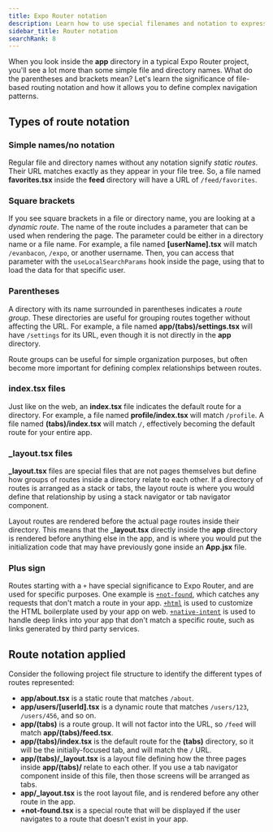 ```yaml
---
title: Expo Router notation
description: Learn how to use special filenames and notation to expressively define your app's navigation tree within your project's file structure.
sidebar_title: Router notation
searchRank: 8
---
```


When you look inside the **app** directory in a typical Expo Router project, you'll see a lot more than some simple file and directory names. What do the parentheses and brackets mean? Let's learn the significance of file-based routing notation and how it allows you to define complex navigation patterns.

## Types of route notation

### Simple names/no notation

Regular file and directory names without any notation signify _static routes_. Their URL matches exactly as they appear in your file tree. So, a file named **favorites.tsx** inside the **feed** directory will have a URL of `/feed/favorites`.

### Square brackets

If you see square brackets in a file or directory name, you are looking at a _dynamic route_. The name of the route includes a parameter that can be used when rendering the page. The parameter could be either in a directory name or a file name. For example, a file named **[userName].tsx** will match `/evanbacon`, `/expo`, or another username. Then, you can access that parameter with the `useLocalSearchParams` hook inside the page, using that to load the data for that specific user.

### Parentheses

A directory with its name surrounded in parentheses indicates a _route group_. These directories are useful for grouping routes together without affecting the URL. For example, a file named **app/(tabs)/settings.tsx** will have `/settings` for its URL, even though it is not directly in the **app** directory.

Route groups can be useful for simple organization purposes, but often become more important for defining complex relationships between routes.

### index.tsx files

Just like on the web, an **index.tsx** file indicates the default route for a directory. For example, a file named **profile/index.tsx** will match `/profile`. A file named **(tabs)/index.tsx** will match `/`, effectively becoming the default route for your entire app.

### \_layout.tsx files

**\_layout.tsx** files are special files that are not pages themselves but define how groups of routes inside a directory relate to each other. If a directory of routes is arranged as a stack or tabs, the layout route is where you would define that relationship by using a stack navigator or tab navigator component.

Layout routes are rendered before the actual page routes inside their directory. This means that the **\_layout.tsx** directly inside the **app** directory is rendered before anything else in the app, and is where you would put the initialization code that may have previously gone inside an **App.jsx** file.

### Plus sign

Routes starting with a `+` have special significance to Expo Router, and are used for specific purposes. One example is [`+not-found`](/router/error-handling/#unmatched-routes), which catches any requests that don't match a route in your app. [`+html`](/router/reference/static-rendering/#root-html) is used to customize the HTML boilerplate used by your app on web. [`+native-intent`](/router/advanced/native-intent/) is used to handle deep links into your app that don't match a specific route, such as links generated by third party services.

## Route notation applied

Consider the following project file structure to identify the different types of routes represented:

- **app/about.tsx** is a static route that matches `/about`.
- **app/users/[userId].tsx** is a dynamic route that matches `/users/123`, `/users/456`, and so on.
- **app/(tabs)** is a route group. It will not factor into the URL, so `/feed` will match **app/(tabs)/feed.tsx**.
- **app/(tabs)/index.tsx** is the default route for the **(tabs)** directory, so it will be the initially-focused tab, and will match the `/` URL.
- **app/(tabs)/\_layout.tsx** is a layout file defining how the three pages inside **app/(tabs)/** relate to each other. If you use a tab navigator component inside of this file, then those screens will be arranged as tabs.
- **app/\_layout.tsx** is the root layout file, and is rendered before any other route in the app.
- **+not-found.tsx** is a special route that will be displayed if the user navigates to a route that doesn't exist in your app.